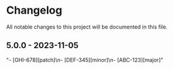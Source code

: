 # Changelog

All notable changes to this project will be documented in this file.

## 5.0.0 - 2023-11-05

"- [GHI-678][patch]\n- [DEF-345][minor]\n- [ABC-123][major]"
